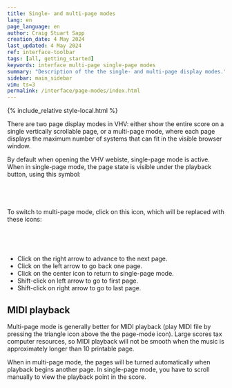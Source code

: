 ```yaml
---
title: Single- and multi-page modes
lang: en 
page_language: en
author: Craig Stuart Sapp
creation_date: 4 May 2024
last_updated: 4 May 2024
ref: interface-toolbar
tags: [all, getting_started]
keywords: interface multi-page single-page modes
summary: "Description of the the single- and multi-page display modes."
sidebar: main_sidebar
vim: ts=3
permalink: /interface/page-modes/index.html
---
```


{% include_relative style-local.html %}

There are two page display modes in VHV: either show the entire score on 
a single vertically scrollable page, or a multi-page mode, where each
page displays the maximum number of systems that can fit in the 
visible browser window.

By default when opening the VHV webiste, single-page mode is active.  When
in single-page mode, the page state is visible under the playback button, using
this symbol:

<div style="padding-bottom:8px;" class="toolbar" id="toolbar-3">
	<div title="switch to multi-page mode (better for MIDI playback)" class='nav-icon fa fa-map'></div>
</div>


<br/>
<br/>

To switch to multi-page mode, click on this icon, which will be replaced
with these icons:

<div style="padding-bottom:8px; padding-top:8px;" class="toolbar" id="toolbar-3">
            <div title="Previous page (shift-click for first page)" style="padding-top:10px; font-size:150%" class="nav-icon fas fa-arrow-left"></div>
            <div title="switch to single-page mode" style="padding-top:10px; font-size:125%" class="nav-icon fas fa-file-alt"></div>
            <div title="Next page (shift-click for last page)" style="padding-top:10px; font-size:150%" class="nav-icon fas fa-arrow-right"></div>
</div>

* Click on the right arrow to advance to the next page.
* Click on the left arrow to go back one page.
* Click on the center icon to return to single-page mode.
* Shift-click on left arrow to go to first page.
* Shift-click on right arrow to go to last page.


## MIDI playback

Multi-page mode is generally better for MIDI playback (play MIDI
file by pressing the triangle icon above the the page-mode icon).
Large scores tax computer resources, so MIDI playback will not be
smooth when the music is approximately longer than 10 printable page.

When in multi-page mode, the pages will be turned automatically when
playback begins another page.  In single-page mode, you have to scroll
manually to view the playback point in the score.




